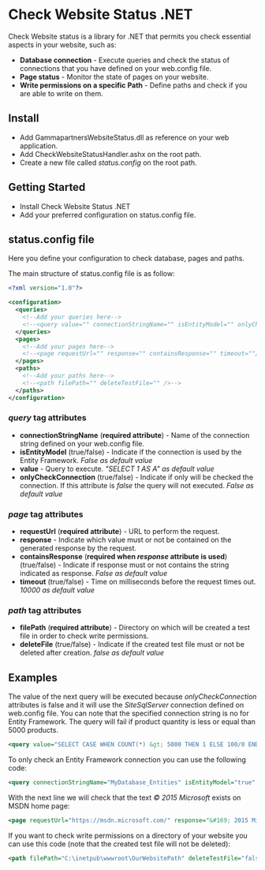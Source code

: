 # Check Website Status .NET

Check Website status is a library for .NET that permits you check essential aspects in your website, such as:

* **Database connection** - Execute queries and check the status of connections that you have defined on your web.config file.
* **Page status** - Monitor the state of pages on your website.
* **Write permissions on a specific Path** - Define paths and check if you are able to write on them.

## Install
* Add GammapartnersWebsiteStatus.dll as reference on your web application.
* Add CheckWebsiteStatusHandler.ashx on the root path.
* Create a new file called *status.config* on the root path.

## Getting Started
* Install Check Website Status .NET
* Add your preferred configuration on status.config file.

## status.config file
Here you define your configuration to check database, pages and paths.

The main structure of status.config file is as follow:
```xml
<?xml version="1.0"?>

<configuration>
  <queries>
    <!--Add your queries here-->
    <!--<query value="" connectionStringName="" isEntityModel="" onlyCheckConnection="" />-->
  </queries>
  <pages>
    <!--Add your pages here-->
    <!--<page requestUrl="" response="" containsResponse="" timeout=""/>-->
  </pages>
  <paths>
    <!--Add your paths here-->
    <!--<path filePath="" deleteTestFile="" />-->
  </paths>
</configuration>
```

### *query* tag attributes
  * **connectionStringName** (**required attribute**) - Name of the connection string defined on your web.config file.
  * **isEntityModel** (true/false) - Indicate if the connection is used by the Entity Framework. *False as default value*
  * **value** - Query to execute. *"SELECT 1 AS A" as default value*
  * **onlyCheckConnection** (true/false) - Indicate if only will be checked the connection. If this attribute is *false* the query will not executed. *False as default value*

### *page* tag attributes
  * **requestUrl** (**required attribute**) - URL to perform the request.
  * **response** - Indicate which value must or not be contained on the generated response by the request.
  * **containsResponse** (**required when *response* attribute is used**) (true/false) - Indicate if response must or not contains the string indicated as response. *False as default value*
  * **timeout** (true/false) - Time on milliseconds before the request times out. *10000 as default value*

### *path* tag attributes
  * **filePath** (**required attribute**) - Directory on which will be created a test file in order to check write permissions.
  * **deleteFile** (true/false) - Indicate if the created test file must or not be deleted after creation. *false as default value*

## Examples

The value of the next query will be executed because *onlyCheckConnection* attributes is false and it will use the *SiteSqlServer* connection defined on web.config file. You can note that the specified connection string is no for Entity Framework. The query will fail if product quantity is less or equal than 5000 products.
```xml
<query value="SELECT CASE WHEN COUNT(*) &gt; 5000 THEN 1 ELSE 100/0 END AS result FROM Products" connectionStringName="SiteSqlServer" isEntityModel="false" onlyCheckConnection="false" />
```

To only check an Entity Framework connection you can use the following code:
```xml
<query connectionStringName="MyDatabase_Entities" isEntityModel="true" onlyCheckConnection="true"/>
```

With the next line we will check that the text *© 2015 Microsoft* exists on MSDN home page:
```xml
<page requestUrl="https://msdn.microsoft.com/" response="&#169; 2015 Microsoft" containsResponse="true" timeout="5000"/>
```

If you want to check write permissions on a directory of your website you can use this code (note that the created test file will not be deleted):
```xml
<path filePath="C:\inetpub\wwwroot\OurWebsitePath" deleteTestFile="false" />
```
